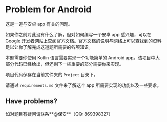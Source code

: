 # Problem for Android

这是一道与安卓 app 有关的问题。

如果你之前对此没有什么了解，但对如何编写一个安卓 app 感兴趣，可以在 [Google 开发者网站](https://developer.android.google.cn/)上查阅官方文档。官方文档的说明与网络上可以查找到的资料足以让你了解完成这道题所需要的各项知识。

本题需要你使用 Kotlin 语言需要实现一个功能简单的 Android app。该项目中大部分代码已经给出，但还剩下一些重要的部分需要你来实现。

项目代码保存在当前文件夹的 `Project` 目录下。

请通过 `requirements.md` 文件来了解这个 app 所需要实现的功能以及一些要求。



## Have problems?

如对题目有疑问请联系**@保安**（QQ: 869398327）

